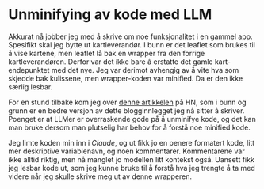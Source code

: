 # Unminifying av kode med LLM
Akkurat nå jobber jeg med å skrive om noe funksjonalitet i en gammel app. Spesifikt skal jeg bytte ut kartleverandør. I bunn er det leaflet som brukes til å vise kartene, men leaflet lå bak en wrapper fra den forrige kartleverandøren. Derfor var det ikke bare å erstatte det gamle kart-endepunktet med det nye. Jeg var derimot avhengig av å vite hva som skjedde bak kulissene, men wrapper-koden var minified. Da er den ikke særlig lesbar.

For en stund tilbake kom jeg over [denne artikkelen](https://glama.ai/blog/2024-08-29-reverse-engineering-minified-code-using-openai) på HN, som i bunn og grunn er en bedre versjon av dette blogginnlegget jeg nå sitter å skriver.
Poenget er at LLMer er overraskende gode på å unminifye kode, og det kan man bruke dersom man plutselig har behov for å forstå noe minified kode.

Jeg limte  koden min inn i _Claude_, og ut fikk jo en penere formatert kode, litt mer deskriptive variablenavn, og noen kommentarer. Kommentarene var ikke alltid riktig, men nå manglet jo modellen litt kontekst også.
Uansett fikk jeg lesbar kode ut, som jeg kunne bruke til å forstå hva jeg trengte å ta med videre når jeg skulle skrive meg ut av denne wrapperen.
